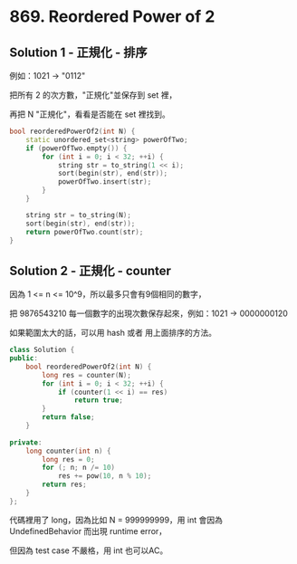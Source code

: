 # 869. Reordered Power of 2

## Solution 1 - 正規化 - 排序

例如：1021 -> "0112"

把所有 2 的次方數，"正規化"並保存到 set 裡，

再把 N "正規化"，看看是否能在 set 裡找到。

```cpp
bool reorderedPowerOf2(int N) {
    static unordered_set<string> powerOfTwo;
    if (powerOfTwo.empty()) {
        for (int i = 0; i < 32; ++i) {
            string str = to_string(1 << i);
            sort(begin(str), end(str));
            powerOfTwo.insert(str);
        }
    }

    string str = to_string(N);
    sort(begin(str), end(str));
    return powerOfTwo.count(str);
}
```

## Solution 2 - 正規化 - counter

因為 1 <= n <= 10^9，所以最多只會有9個相同的數字，

把 9876543210 每一個數字的出現次數保存起來，例如：1021 -> 0000000120

如果範圍太大的話，可以用 hash 或者 用上面排序的方法。

```cpp
class Solution {
public:
    bool reorderedPowerOf2(int N) {
        long res = counter(N);
        for (int i = 0; i < 32; ++i) {
            if (counter(1 << i) == res)
                return true;
        }
        return false;
    }
    
private:
    long counter(int n) {
        long res = 0;
        for (; n; n /= 10)
            res += pow(10, n % 10);
        return res;
    }
};
```

代碼裡用了 long，因為比如 N = 999999999，用 int 會因為 UndefinedBehavior 而出現 runtime error，

但因為 test case 不嚴格，用 int 也可以AC。

